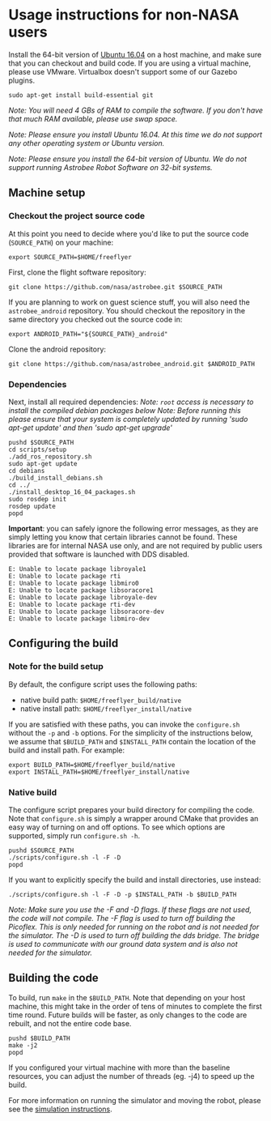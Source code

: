 # Usage instructions for non-NASA users

Install the 64-bit version of [Ubuntu 16.04](http://releases.ubuntu.com/16.04)
on a host machine, and make sure that you can checkout and build code.
If you are using a virtual machine, please use VMware. Virtualbox doesn't
support some of our Gazebo plugins.

    sudo apt-get install build-essential git

*Note: You will need 4 GBs of RAM to compile the software. If you don't have
that much RAM available, please use swap space.*

*Note: Please ensure you install Ubuntu 16.04. At this time we do not support
any other operating system or Ubuntu version.*

*Note: Please ensure you install the 64-bit version of Ubuntu. We do not
support running Astrobee Robot Software on 32-bit systems.*

## Machine setup

### Checkout the project source code

At this point you need to decide where you'd like to put the source code
(`SOURCE_PATH`) on your machine:

    export SOURCE_PATH=$HOME/freeflyer

First, clone the flight software repository:

    git clone https://github.com/nasa/astrobee.git $SOURCE_PATH


If you are planning to work on guest science stuff, you will also need the
`astrobee_android` repository. You should checkout the repository in the same
directory you checked out the source code in:

    export ANDROID_PATH="${SOURCE_PATH}_android"


Clone the android repository:

    git clone https://github.com/nasa/astrobee_android.git $ANDROID_PATH


### Dependencies

Next, install all required dependencies:
*Note: `root` access is necessary to install the compiled debian packages below*
*Note: Before running this please ensure that your system is completely updated
    by running 'sudo apt-get update' and then 'sudo apt-get upgrade'*

    pushd $SOURCE_PATH
    cd scripts/setup
    ./add_ros_repository.sh
    sudo apt-get update
    cd debians
    ./build_install_debians.sh
    cd ../
    ./install_desktop_16_04_packages.sh
    sudo rosdep init
    rosdep update
    popd

**Important**: you can safely ignore the following error messages, as they are simply letting you know that certain libraries cannot be found. These libraries are for internal NASA use only, and are not required by public users provided that software is launched with DDS disabled.

    E: Unable to locate package libroyale1
    E: Unable to locate package rti
    E: Unable to locate package libmiro0
    E: Unable to locate package libsoracore1
    E: Unable to locate package libroyale-dev
    E: Unable to locate package rti-dev
    E: Unable to locate package libsoracore-dev
    E: Unable to locate package libmiro-dev

## Configuring the build

### Note for the build setup
By default, the configure script uses the following paths:
  - native build path: `$HOME/freeflyer_build/native`
  - native install path: `$HOME/freeflyer_install/native`

If you are satisfied with these paths, you can invoke the `configure.sh` without
the `-p` and `-b` options. For the simplicity of the instructions below,
we assume that `$BUILD_PATH` and `$INSTALL_PATH` contain the location of the
build and install path. For example:

    export BUILD_PATH=$HOME/freeflyer_build/native
    export INSTALL_PATH=$HOME/freeflyer_install/native

### Native build

The configure script prepares your build directory for compiling the code. Note
that `configure.sh` is simply a wrapper around CMake that provides an easy way
of turning on and off options. To see which options are supported, simply run
`configure.sh -h`.

    pushd $SOURCE_PATH
    ./scripts/configure.sh -l -F -D
    popd

If you want to explicitly specify the build and install directories, use
instead:

    ./scripts/configure.sh -l -F -D -p $INSTALL_PATH -b $BUILD_PATH

*Note: Make sure you use the -F and -D flags. If these flags are not used, the
code will not compile. The -F flag is used to turn off building the Picoflex.
This is only needed for running on the robot and is not needed for the
simulator. The -D is used to turn off building the dds bridge. The bridge is
used to communicate with our ground data system and is also not needed for the
simulator.*

## Building the code

To build, run `make` in the `$BUILD_PATH`. Note that depending on your host
machine, this might take in the order of tens of minutes to complete the first
time round. Future builds will be faster, as only changes to the code are
rebuilt, and not the entire code base.

    pushd $BUILD_PATH
    make -j2
    popd

If you configured your virtual machine with more than the baseline resources,
you can adjust the number of threads (eg. -j4) to speed up the build.

For more information on running the simulator and moving the robot, please see
the [simulation instructions](simulation/sim_overview.md).
